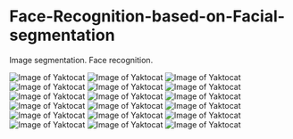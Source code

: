 # Face-Recognition-based-on-Facial-segmentation
Image segmentation.
Face recognition.

![Image of Yaktocat](https://github.com/nguyentrongvan/Face-Recognition-based-on-Facial-segmentation/blob/main/png/slide-01.png)
![Image of Yaktocat](https://github.com/nguyentrongvan/Face-Recognition-based-on-Facial-segmentation/blob/main/png/slide-02.png)
![Image of Yaktocat](https://github.com/nguyentrongvan/Face-Recognition-based-on-Facial-segmentation/blob/main/png/slide-03.png)
![Image of Yaktocat](https://github.com/nguyentrongvan/Face-Recognition-based-on-Facial-segmentation/blob/main/png/slide-04.png)
![Image of Yaktocat](https://github.com/nguyentrongvan/Face-Recognition-based-on-Facial-segmentation/blob/main/png/slide-05.png)
![Image of Yaktocat](https://github.com/nguyentrongvan/Face-Recognition-based-on-Facial-segmentation/blob/main/png/slide-06.png)
![Image of Yaktocat](https://github.com/nguyentrongvan/Face-Recognition-based-on-Facial-segmentation/blob/main/png/slide-07.png)
![Image of Yaktocat](https://github.com/nguyentrongvan/Face-Recognition-based-on-Facial-segmentation/blob/main/png/slide-08.png)
![Image of Yaktocat](https://github.com/nguyentrongvan/Face-Recognition-based-on-Facial-segmentation/blob/main/png/slide-09.png)
![Image of Yaktocat](https://github.com/nguyentrongvan/Face-Recognition-based-on-Facial-segmentation/blob/main/png/slide-10.png)
![Image of Yaktocat](https://github.com/nguyentrongvan/Face-Recognition-based-on-Facial-segmentation/blob/main/png/slide-11.png)
![Image of Yaktocat](https://github.com/nguyentrongvan/Face-Recognition-based-on-Facial-segmentation/blob/main/png/slide-12.png)
![Image of Yaktocat](https://github.com/nguyentrongvan/Face-Recognition-based-on-Facial-segmentation/blob/main/png/slide-13.png)
![Image of Yaktocat](https://github.com/nguyentrongvan/Face-Recognition-based-on-Facial-segmentation/blob/main/png/slide-14.png)
![Image of Yaktocat](https://github.com/nguyentrongvan/Face-Recognition-based-on-Facial-segmentation/blob/main/png/slide-15.png)
![Image of Yaktocat](https://github.com/nguyentrongvan/Face-Recognition-based-on-Facial-segmentation/blob/main/png/slide-16.png)
![Image of Yaktocat](https://github.com/nguyentrongvan/Face-Recognition-based-on-Facial-segmentation/blob/main/png/slide-17.png)
![Image of Yaktocat](https://github.com/nguyentrongvan/Face-Recognition-based-on-Facial-segmentation/blob/main/png/slide-18.png)


